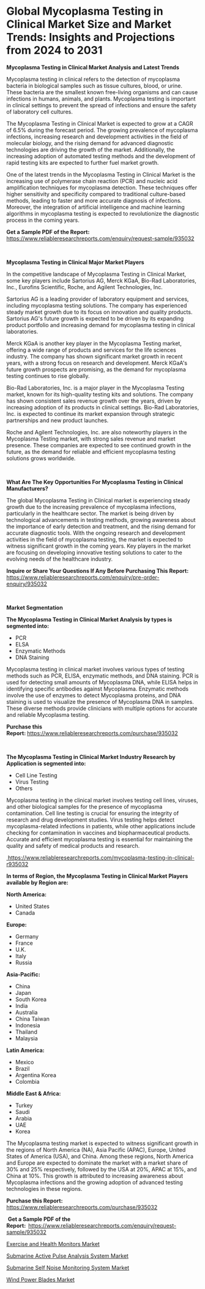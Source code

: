 <p><h1>Global Mycoplasma Testing in Clinical Market Size and Market Trends: Insights and Projections from 2024 to 2031</h1></p><p><strong>Mycoplasma Testing in Clinical Market Analysis and Latest Trends</strong></p>
<p><p>Mycoplasma testing in clinical refers to the detection of mycoplasma bacteria in biological samples such as tissue cultures, blood, or urine. These bacteria are the smallest known free-living organisms and can cause infections in humans, animals, and plants. Mycoplasma testing is important in clinical settings to prevent the spread of infections and ensure the safety of laboratory cell cultures.</p><p>The Mycoplasma Testing in Clinical Market is expected to grow at a CAGR of 6.5% during the forecast period. The growing prevalence of mycoplasma infections, increasing research and development activities in the field of molecular biology, and the rising demand for advanced diagnostic technologies are driving the growth of the market. Additionally, the increasing adoption of automated testing methods and the development of rapid testing kits are expected to further fuel market growth.</p><p>One of the latest trends in the Mycoplasma Testing in Clinical Market is the increasing use of polymerase chain reaction (PCR) and nucleic acid amplification techniques for mycoplasma detection. These techniques offer higher sensitivity and specificity compared to traditional culture-based methods, leading to faster and more accurate diagnosis of infections. Moreover, the integration of artificial intelligence and machine learning algorithms in mycoplasma testing is expected to revolutionize the diagnostic process in the coming years.</p></p>
<p><strong>Get a Sample PDF of the Report:&nbsp;</strong> <a href="https://www.reliableresearchreports.com/enquiry/request-sample/935032">https://www.reliableresearchreports.com/enquiry/request-sample/935032</a></p>
<p>&nbsp;</p>
<p><strong>Mycoplasma Testing in Clinical Major Market Players</strong></p>
<p><p>In the competitive landscape of Mycoplasma Testing in Clinical Market, some key players include Sartorius AG, Merck KGaA, Bio-Rad Laboratories, Inc., Eurofins Scientific, Roche, and Agilent Technologies, Inc. </p><p>Sartorius AG is a leading provider of laboratory equipment and services, including mycoplasma testing solutions. The company has experienced steady market growth due to its focus on innovation and quality products. Sartorius AG's future growth is expected to be driven by its expanding product portfolio and increasing demand for mycoplasma testing in clinical laboratories.</p><p>Merck KGaA is another key player in the Mycoplasma Testing market, offering a wide range of products and services for the life sciences industry. The company has shown significant market growth in recent years, with a strong focus on research and development. Merck KGaA's future growth prospects are promising, as the demand for mycoplasma testing continues to rise globally.</p><p>Bio-Rad Laboratories, Inc. is a major player in the Mycoplasma Testing market, known for its high-quality testing kits and solutions. The company has shown consistent sales revenue growth over the years, driven by increasing adoption of its products in clinical settings. Bio-Rad Laboratories, Inc. is expected to continue its market expansion through strategic partnerships and new product launches.</p><p>Roche and Agilent Technologies, Inc. are also noteworthy players in the Mycoplasma Testing market, with strong sales revenue and market presence. These companies are expected to see continued growth in the future, as the demand for reliable and efficient mycoplasma testing solutions grows worldwide.</p></p>
<p>&nbsp;</p>
<p><strong>What Are The Key Opportunities For Mycoplasma Testing in Clinical Manufacturers?</strong></p>
<p><p>The global Mycoplasma Testing in Clinical market is experiencing steady growth due to the increasing prevalence of mycoplasma infections, particularly in the healthcare sector. The market is being driven by technological advancements in testing methods, growing awareness about the importance of early detection and treatment, and the rising demand for accurate diagnostic tools. With the ongoing research and development activities in the field of mycoplasma testing, the market is expected to witness significant growth in the coming years. Key players in the market are focusing on developing innovative testing solutions to cater to the evolving needs of the healthcare industry.</p></p>
<p><strong>Inquire or Share Your Questions If Any Before Purchasing This Report:</strong> <a href="https://www.reliableresearchreports.com/enquiry/pre-order-enquiry/935032">https://www.reliableresearchreports.com/enquiry/pre-order-enquiry/935032</a></p>
<p>&nbsp;</p>
<p><strong>Market Segmentation</strong></p>
<p><strong>The Mycoplasma Testing in Clinical Market Analysis by types is segmented into:</strong></p>
<p><ul><li>PCR</li><li>ELSA</li><li>Enzymatic Methods</li><li>DNA Staining</li></ul></p>
<p><p>Mycoplasma testing in clinical market involves various types of testing methods such as PCR, ELISA, enzymatic methods, and DNA staining. PCR is used for detecting small amounts of Mycoplasma DNA, while ELISA helps in identifying specific antibodies against Mycoplasma. Enzymatic methods involve the use of enzymes to detect Mycoplasma proteins, and DNA staining is used to visualize the presence of Mycoplasma DNA in samples. These diverse methods provide clinicians with multiple options for accurate and reliable Mycoplasma testing.</p></p>
<p><strong>Purchase this Report:&nbsp;</strong><a href="https://www.reliableresearchreports.com/purchase/935032">https://www.reliableresearchreports.com/purchase/935032</a></p>
<p>&nbsp;</p>
<p><strong>The Mycoplasma Testing in Clinical Market Industry Research by Application is segmented into:</strong></p>
<p><ul><li>Cell Line Testing</li><li>Virus Testing</li><li>Others</li></ul></p>
<p><p>Mycoplasma testing in the clinical market involves testing cell lines, viruses, and other biological samples for the presence of mycoplasma contamination. Cell line testing is crucial for ensuring the integrity of research and drug development studies. Virus testing helps detect mycoplasma-related infections in patients, while other applications include checking for contamination in vaccines and biopharmaceutical products. Accurate and efficient mycoplasma testing is essential for maintaining the quality and safety of medical products and research.</p></p>
<p><a href="https://www.reliableresearchreports.com/mycoplasma-testing-in-clinical-r935032">&nbsp;https://www.reliableresearchreports.com/mycoplasma-testing-in-clinical-r935032</a></p>
<p><strong>In terms of Region, the Mycoplasma Testing in Clinical Market Players available by Region are:</strong></p>
<p>
    <p> <strong> North America: </strong>
        <ul>
            <li>United States</li>
            <li>Canada</li>
        </ul>
        </p> 
    <p> <strong> Europe: </strong>
        <ul>
            <li>Germany</li>
            <li>France</li>
            <li>U.K.</li>
            <li>Italy</li>
            <li>Russia</li>
        </ul>
        </p> 
    <p> <strong> Asia-Pacific: </strong>
        <ul>
            <li>China</li>
            <li>Japan</li>
            <li>South Korea</li>
            <li>India</li>
            <li>Australia</li>
            <li>China Taiwan</li>
            <li>Indonesia</li>
            <li>Thailand</li>
            <li>Malaysia</li>
        </ul>
        </p> 
    <p> <strong> Latin America: </strong>
        <ul>
            <li>Mexico</li>
            <li>Brazil</li>
            <li>Argentina Korea</li>
            <li>Colombia</li>
        </ul>
        </p> 
    <p> <strong> Middle East & Africa: </strong>
        <ul>
            <li>Turkey</li>
            <li>Saudi</li>
            <li>Arabia</li>
            <li>UAE</li>
            <li>Korea</li>
        </ul>
    </p>
    </p>
<p><p>The Mycoplasma testing market is expected to witness significant growth in the regions of North America (NA), Asia Pacific (APAC), Europe, United States of America (USA), and China. Among these regions, North America and Europe are expected to dominate the market with a market share of 30% and 25% respectively, followed by the USA at 20%, APAC at 15%, and China at 10%. This growth is attributed to increasing awareness about Mycoplasma infections and the growing adoption of advanced testing technologies in these regions.</p></p>
<p><strong>Purchase this Report: </strong><a href="https://www.reliableresearchreports.com/purchase/935032">https://www.reliableresearchreports.com/purchase/935032</a></p>
<p>&nbsp;<strong>Get a Sample PDF of the Report:&nbsp;&nbsp;</strong><a href="https://www.reliableresearchreports.com/enquiry/request-sample/935032">https://www.reliableresearchreports.com/enquiry/request-sample/935032</a></p>
<p><strong></strong></p>
<p><p><a href="https://www.linkedin.com/pulse/exercise-health-monitors-market-insight-trends-growth-6tl4e">Exercise and Health Monitors Market</a></p><p><a href="https://github.com/gracielawharr/Market-Research-Report-List-1/blob/main/submarine-active-pulse-analysis-system-market.md">Submarine Active Pulse Analysis System Market</a></p><p><a href="https://github.com/JennyferFeil2023/Market-Research-Report-List-1/blob/main/submarine-self-noise-monitoring-system-market.md">Submarine Self Noise Monitoring System Market</a></p><p><a href="https://www.linkedin.com/pulse/wind-power-blades-market-competitive-analysis-trends-forecast-y82pf">Wind Power Blades Market</a></p></p>